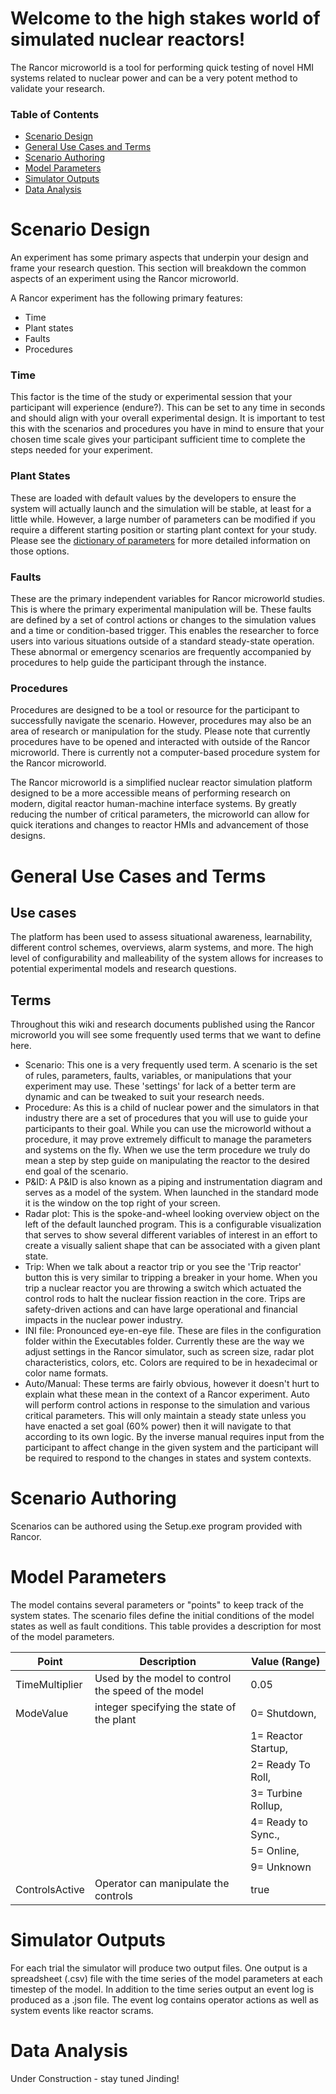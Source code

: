 # Welcome to the high stakes world of simulated nuclear reactors!

The Rancor microworld is a tool for performing quick testing of novel HMI systems related to nuclear power and can be a very potent method to validate your research.

### Table of Contents

* [Scenario Design](Experimenter-Guide#scenario-design)
* [General Use Cases and Terms](Experimenter-Guide#general-use-cases-and-terms)
* [Scenario Authoring](Experimenter-Guide#scenario-authoring)
* [Model Parameters](Experimenter-Guide#model-parameters)
* [Simulator Outputs](Experimenter-Guide#simulator-outputs)
* [Data Analysis](Experimenter-Guide#data-analysis)

# Scenario Design

An experiment has some primary aspects that underpin your design and frame your research question. This section will breakdown the common aspects of an experiment using the Rancor microworld.

A Rancor experiment has the following primary features:
- Time
- Plant states
- Faults
- Procedures

### Time
This factor is the time of the study or experimental session that your participant will experience (endure?). This can be set to any time in seconds and should align with your overall experimental design. It is important to test this with the scenarios and procedures you have in mind to ensure that your chosen time scale gives your participant sufficient time to complete the steps needed for your experiment.

### Plant States
These are loaded with default values by the developers to ensure the system will actually launch and the simulation will be stable, at least for a little while. However, a large number of parameters can be modified if you require a different starting position or starting plant context for your study. Please see the [dictionary of parameters](Experimenter-Guide#model-parameters) for more detailed information on those options.

### Faults
These are the primary independent variables for Rancor microworld studies. This is where the primary experimental manipulation will be. These faults are defined by a set of control actions or changes to the simulation values and a time or condition-based trigger. This enables the researcher to force users into various situations outside of a standard steady-state operation. These abnormal or emergency scenarios are frequently accompanied by procedures to help guide the participant through the instance.

### Procedures
Procedures are designed to be a tool or resource for the participant to successfully navigate the scenario. However, procedures may also be an area of research or manipulation for the study. Please note that currently procedures have to be opened and interacted with outside of the Rancor microworld. There is currently not a computer-based procedure system for the Rancor microworld.

The Rancor microworld is a simplified nuclear reactor simulation platform designed to be a more accessible means of performing research on modern, digital reactor human-machine interface systems. By greatly reducing the number of critical parameters, the microworld can allow for quick iterations and changes to reactor HMIs and advancement of those designs.

# General Use Cases and Terms

## Use cases
The platform has been used to assess situational awareness, learnability, different control schemes, overviews, alarm systems, and more. The high level of configurability and malleability of the system allows for increases to potential experimental models and research questions.

## Terms
Throughout this wiki and research documents published using the Rancor microworld you will see some frequently used terms that we want to define here.
- Scenario: This one is a very frequently used term. A scenario is the set of rules, parameters, faults, variables, or manipulations that your experiment may use. These 'settings' for lack of a better term are dynamic and can be tweaked to suit your research needs.
- Procedure: As this is a child of nuclear power and the simulators in that industry there are a set of procedures that you will use to guide your participants to their goal. While you can use the microworld without a procedure, it may prove extremely difficult to manage the parameters and systems on the fly. When we use the term procedure we truly do mean a step by step guide on manipulating the reactor to the desired end goal of the scenario.
- P&ID: A P&ID is also known as a piping and instrumentation diagram and serves as a model of the system. When launched in the standard mode it is the window on the top right of your screen.
- Radar plot: This is the spoke-and-wheel looking overview object on the left of the default launched program. This is a configurable visualization that serves to show several different variables of interest in an effort to create a visually salient shape that can be associated with a given plant state.
- Trip: When we talk about a reactor trip or you see the 'Trip reactor' button this is very similar to tripping a breaker in your home. When you trip a nuclear reactor you are throwing a switch which actuated the control rods to halt the nuclear fission reaction in the core. Trips are safety-driven actions and can have large operational and financial impacts in the nuclear power industry.
- INI file: Pronounced eye-en-eye file. These are files in the configuration folder within the Executables folder. Currently these are the way we adjust settings in the Rancor simulator, such as screen size, radar plot characteristics, colors, etc. Colors are required to be in hexadecimal or color name formats.
- Auto/Manual: These terms are fairly obvious, however it doesn't hurt to explain what these mean in the context of a Rancor experiment. Auto will perform control actions in response to the simulation and various critical parameters. This will only maintain a steady state unless you have enacted a set goal (60% power) then it will navigate to that according to its own logic. By the inverse manual requires input from the participant to affect change in the given system and the participant will be required to respond to the changes in states and system contexts.

# Scenario Authoring

Scenarios can be authored using the Setup.exe program provided with Rancor.

# Model Parameters

The model contains several parameters or "points" to keep track of the system states. The scenario files define the initial conditions of the model states as well as fault conditions. This table provides a description for most of the model parameters.

| Point               | Description                                         | Value (Range)         |
| ------------------- | --------------------------------------------------- | --------------------- |
| TimeMultiplier      | Used by the model to control the speed of the model | 0.05                  |
| ModeValue           | integer specifying the state of the plant           | 0= Shutdown,          |
|                     |                                                     | 1= Reactor Startup,   |
|                     |                                                     | 2= Ready To Roll,     |
|                     |                                                     | 3= Turbine Rollup,    |
|                     |                                                     | 4= Ready to Sync.,    |
|                     |                                                     | 5= Online,            |
|                     |                                                     | 9= Unknown            |
| ControlsActive      | Operator can manipulate the controls                | true                  |

# Simulator Outputs

For each trial the simulator will produce two output files. One output is a spreadsheet (.csv) file with the time series of the model parameters at each timestep of the model. In addition to the time series output an event log is produced as a .json file. The event log contains operator actions as well as system events like reactor scrams.

# Data Analysis

Under Construction - stay tuned Jinding!
